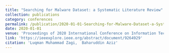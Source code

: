 ```yaml
---
title: "Searching for Malware Dataset: a Systematic Literature Review"
collection: publications
category: conferences
permalink: /publication/2020-01-01-Searching-for-Malware-Dataset-a-Systematic-Literature-Review
date: 2020-01-01
venue: 'Proceedings of 2020 International Conference on Information Technology Systems and Innovation (ICITSI)'
link: 'https://ieeexplore.ieee.org/abstract/document/9264929'
citation: 'Luqman Muhammad Zagi,  Baharuddin Aziz'
---
```

